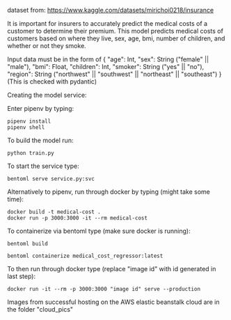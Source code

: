dataset from: https://www.kaggle.com/datasets/mirichoi0218/insurance

It is important for insurers to accurately predict the medical costs of a customer to determine their premium.
This model predicts medical costs of customers based on where they live, sex, age, bmi, number of children, and whether or not they smoke.

Input data must be in the form of
{
	"age": Int,
	"sex": String ("female" || "male"),
	"bmi": Float,
	"children": Int,
	"smoker": String ("yes" || "no"),
	"region": String ("northwest" || "southwest" || "northeast" || "southeast")
}
(This is checked with pydantic)

Creating the model service:

Enter pipenv by typing:

	pipenv install
	pipenv shell

To build the model run:

	python train.py

To start the service type:

	bentoml serve service.py:svc

Alternatively to pipenv, run through docker by typing (might take some time):

	docker build -t medical-cost .
	docker run -p 3000:3000 -it --rm medical-cost

To containerize via bentoml type (make sure docker is running):

	bentoml build

	bentoml containerize medical_cost_regressor:latest

To then run through docker type (replace "image id" with id generated in last step):

	docker run -it --rm -p 3000:3000 "image id" serve --production

Images from successful hosting on the AWS elastic beanstalk cloud are in the folder "cloud_pics"